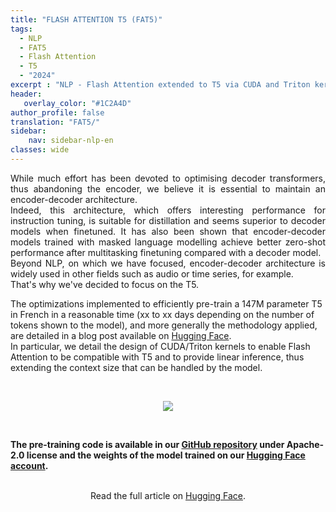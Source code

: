 ```yaml
---
title: "FLASH ATTENTION T5 (FAT5)"
tags:
  - NLP
  - FAT5
  - Flash Attention
  - T5
  - "2024"
excerpt : "NLP - Flash Attention extended to T5 via CUDA and Triton kernels<br>- Difficulty: advanced"
header:
   overlay_color: "#1C2A4D"
author_profile: false
translation: "FAT5/"
sidebar:
    nav: sidebar-nlp-en
classes: wide
---
```


<p style="text-align:justify;">
While much effort has been devoted to optimising decoder transformers, thus abandoning the encoder, we believe it is essential to maintain an encoder-decoder architecture.<br>
Indeed, this architecture, which offers interesting performance for instruction tuning, is suitable for distillation and seems superior to decoder models when finetuned. 
It has also been shown that encoder-decoder models trained with masked language modelling achieve better zero-shot performance after multitasking finetuning compared with a decoder model. <br>
Beyond NLP, on which we have focused, encoder-decoder architecture is widely used in other fields such as audio or time series, for example.<br>
That's why we've decided to focus on the T5.


The optimizations implemented to efficiently pre-train a 147M parameter T5 in French in a reasonable time  (xx to xx days depending on the number of tokens shown to the model), and more generally the methodology applied,  are detailed in a blog post available on <a href="https://hf.co/spaces/CATIE-AQ/FAT5-report">Hugging Face</a>.<br>
In particular, we detail the design of CUDA/Triton kernels  to enable Flash Attention to be compatible with T5 and to provide linear inference, thus extending the context size that can be handled by the model.
</p>
<br>

<center>
<figure class="image">
  <img src="https://raw.githubusercontent.com/catie-aq/flashT5/main/assets/FAT5_dark.gif">
</figure>
</center>

<br>

<b>The pre-training code is available in our  <a href="https://github.com/catie-aq/flashT5">GitHub repository</a> under Apache-2.0 license and the weights of the model trained on our <a href="https://huggingface.co/CATIE-AQ">Hugging Face account</a>.</b>

<br>

<center>
    Read the full article on <a href="https://hf.co/spaces/CATIE-AQ/FAT5-report">Hugging Face</a>.
</center>

<br><br>
